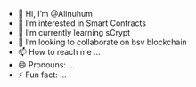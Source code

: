 - 👋 Hi, I’m @Alinuhum
- 👀 I’m interested in Smart Contracts
- 🌱 I’m currently learning sCrypt
- 💞️ I’m looking to collaborate on bsv blockchain
- 📫 How to reach me ...
- 😄 Pronouns: ...
- ⚡ Fun fact: ...

<!---
Alinuhum/Alinuhum is a ✨ special ✨ repository because its `README.md` (this file) appears on your GitHub profile.
You can click the Preview link to take a look at your changes.
--->
